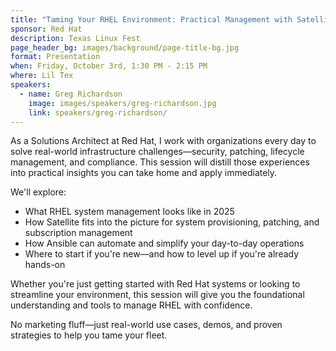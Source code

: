 ```yaml
---
title: "Taming Your RHEL Environment: Practical Management with Satellite and Ansible"
sponsor: Red Hat
description: Texas Linux Fest
page_header_bg: images/background/page-title-bg.jpg
format: Presentation
when: Friday, October 3rd, 1:30 PM - 2:15 PM
where: Lil Tex
speakers:
  - name: Greg Richardson
    image: images/speakers/greg-richardson.jpg
    link: speakers/greg-richardson/
---
```


As a Solutions Architect at Red Hat, I work with organizations every day to
solve real-world infrastructure challenges—security, patching, lifecycle
management, and compliance.  This session will distill those experiences into
practical insights you can take home and apply immediately.

We'll explore:

* What RHEL system management looks like in 2025
* How Satellite fits into the picture for system provisioning, patching, and
  subscription management
* How Ansible can automate and simplify your day-to-day operations
* Where to start if you're new—and how to level up if you're already hands-on

Whether you're just getting started with Red Hat systems or looking to
streamline your environment, this session will give you the foundational
understanding and tools to manage RHEL with confidence.

No marketing fluff—just real-world use cases, demos, and proven strategies to
help you tame your fleet.
